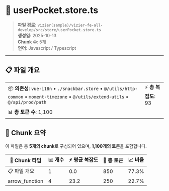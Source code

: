 # 📄 userPocket.store.ts

> **파일 경로**: `vizier(sample)/vizier-fe-all-develop/src/store/userPocket.store.ts`  
> **생성일**: 2025-10-13  
> **Chunk 수**: 5개  
> **언어**: Javascript / Typescript
---


## 📋 파일 개요

| | |
|--|--|
| 📦 **의존성**: `vue-i18n` • `./snackbar.store` • `@/utils/http-common` • `moment-timezone` • `@/utils/extend-utils` • `@/api/prod/path` | ⚡ **총 복잡도**: 93 |
| 📊 **총 토큰 수**: 1,100 |  |






## 🧩 Chunk 요약

이 파일은 총 **5개의 chunk**로 구성되어 있으며, **1,100개의 토큰**을 포함합니다.

| 🧩 Chunk 타입 | 📊 개수 | ⚡ 평균 복잡도 | 📝 총 토큰 | 📈 비율 |
|---------------|--------|-------------|----------|--------|
| 📋 파일 개요 | 1 | 0.0 | 850 | 77.3% |
| arrow_function | 4 | 23.2 | 250 | 22.7% |

